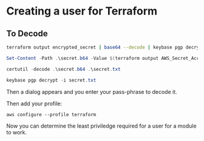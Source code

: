 # Creating a user for Terraform

## To Decode

```bash
terraform output encrypted_secret | base64 --decode | keybase pgp decrypt
```

```powershell
Set-Content -Path .\secret.b64 -Value $(terraform output AWS_Secret_Access_Key)

certutil -decode .\secret.b64 .\secret.txt

keybase pgp decrypt -i secret.txt
```

Then a dialog appears and you enter your pass-phrase to decode it.

Then add your profile:

```cli
aws configure --profile terraform
```

Now you can determine the least priviledge required for a user for a module to work.
